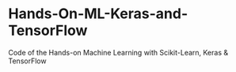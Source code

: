 # Hands-On-ML-Keras-and-TensorFlow
Code of the Hands-on Machine Learning with Scikit-Learn, Keras &amp; TensorFlow
